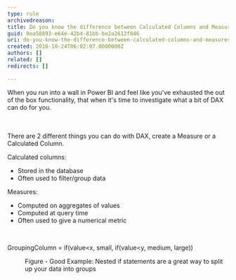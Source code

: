 ```yaml
---
type: rule
archivedreason: 
title: Do you know the difference between Calculated Columns and Measures in Power BI?
guid: 0ea58893-e64e-42b4-81bb-be2a2612f046
uri: do-you-know-the-difference-between-calculated-columns-and-measures-in-power-bi
created: 2016-10-24T06:02:07.0000000Z
authors: []
related: []
redirects: []

---
```



When you run into a wall in Power BI and feel like you've exhausted the out of the box functionality, that when it's time to investigate what a bit of DAX can do for you.&#160;<br>
<br><excerpt class='endintro'></excerpt><br>
<p>There are 2 different things​ you can do with DAX, create a Measure or a Calculated Column.​<br></p><p>Calculated columns&#58;<br></p><ul><li>Stored in the database<br></li><li>Often used to filter/group data<br></li></ul><p></p><p>Measures&#58;<br></p><p></p><ul><li>Computed on aggregates of values<br></li><li>Computed at query time<br></li><li>Often used to give a numerical metric<br></li></ul><div><br></div><p class="ssw15-rteElement-CodeArea">GroupingColumn =&#160;if(value&lt;x, small, if(value&lt;y, medium, large))<br></p><dd class="ssw15-rteElement-FigureGood">Figure -&#160;Good Example&#58;&#160;Nested if statements are a great way to split up your data into groups<br></dd><p></p>


